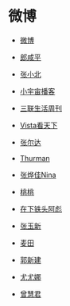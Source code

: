 # 微博


<div id = "首"></div>
<script src = "../js/首.js"></script>


* [微博](https://m.weibo.cn/)


* [郎咸平](https://m.weibo.cn/u/1684388950)
* [张小北](https://m.weibo.cn/u/1495476261)
* [小宇宙播客](https://m.weibo.cn/u/7340566849)


* [三联生活周刊](https://m.weibo.cn/u/1191965271)
* [Vista看天下](https://m.weibo.cn/u/1323527941)


* [张尔达](https://m.weibo.cn/u/7135480066)
* [Thurman](https://m.weibo.cn/u/1725936400)
* [张烨佳Nina](https://m.weibo.cn/u/1801509614)
* [桃桃](https://m.weibo.cn/u/1407722902)
* [在下铁头阿彪](https://m.weibo.cn/u/6874605429)
* [张玉新](https://m.weibo.cn/u/1188742767)


* [麦田](https://m.weibo.cn/u/1454037911)
* [郭新建](https://m.weibo.cn/u/5243509390)


* [尤尤娜](https://m.weibo.cn/u/7436524707)
* [曾慧君](https://m.weibo.cn/u/1030648103)

